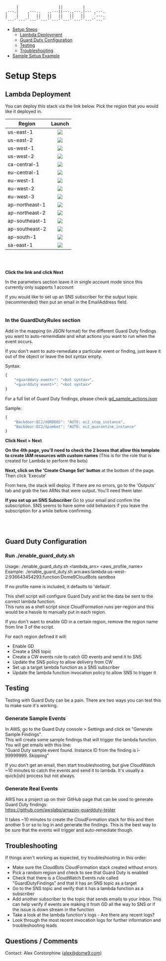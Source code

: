 ```   
     |                  ||         |         
,---.|    ,---..   .,---||---.,---.|--- ,---.
|    |    |   ||   ||   ||   ||   ||    `---.
`---'`---'`---'`---'`---'`---'`---'`---'`---'                                                
```


* [Setup Steps](#setup-steps)
  * [Lambda Deployment](#lambda-deployment)
  * [Guard Duty Configuration](#guard-duty-configuration)
  * [Testing](#testing)
  * [Troubleshooting](#troubleshooting)
* [Sample Setup Example](#sample-setup-example)


# Setup Steps

## Lambda Deployment

You can deploy this stack via the link below. Pick the region that you would like it deployed in.   

| Region        | Launch        | 
| ------------- |:-------------:| 
|us-east-1|[<img src="https://s3.amazonaws.com/cloudformation-examples/cloudformation-launch-stack.png">](https://console.aws.amazon.com/cloudformation/home?region=us-east-1#/stacks/new?stackName=dome9CloudBots&templateURL=https://s3.amazonaws.com/dome9cftemplatesuseast1/cloudbots_cftemplate.yaml)|
|us-east-2|[<img src="https://s3.amazonaws.com/cloudformation-examples/cloudformation-launch-stack.png">](https://console.aws.amazon.com/cloudformation/home?region=us-east-2#/stacks/new?stackName=dome9CloudBots&templateURL=https://s3-us-east-2.amazonaws.com/dome9cftemplatesuseast2/cloudbots_cftemplate.yaml)|
|us-west-1|[<img src="https://s3.amazonaws.com/cloudformation-examples/cloudformation-launch-stack.png">](https://console.aws.amazon.com/cloudformation/home?region=us-west-1#/stacks/new?stackName=dome9CloudBots&templateURL=https://s3-us-west-1.amazonaws.com/dome9cftemplatesuswest1/cloudbots_cftemplate.yaml)|
|us-west-2|[<img src="https://s3.amazonaws.com/cloudformation-examples/cloudformation-launch-stack.png">](https://console.aws.amazon.com/cloudformation/home?region=us-west-2#/stacks/new?stackName=dome9CloudBots&templateURL=https://s3-us-west-2.amazonaws.com/dome9cftemplatesuswest2/cloudbots_cftemplate.yaml)|
|ca-central-1|[<img src="https://s3.amazonaws.com/cloudformation-examples/cloudformation-launch-stack.png">](https://console.aws.amazon.com/cloudformation/home?region=ca-central-1#/stacks/new?stackName=dome9CloudBots&templateURL=https://s3-ca-central-1.amazonaws.com/dome9cftemplatescacentral1/cloudbots_cftemplate.yaml)|
|eu-central-1|[<img src="https://s3.amazonaws.com/cloudformation-examples/cloudformation-launch-stack.png">](https://console.aws.amazon.com/cloudformation/home?region=eu-central-1#/stacks/new?stackName=dome9CloudBots&templateURL=https://s3-eu-central-1.amazonaws.com/dome9cftemplateseucentral1/cloudbots_cftemplate.yaml)|
|eu-west-1|[<img src="https://s3.amazonaws.com/cloudformation-examples/cloudformation-launch-stack.png">](https://console.aws.amazon.com/cloudformation/home?region=eu-west-1#/stacks/new?stackName=dome9CloudBots&templateURL=https://s3-eu-west-1.amazonaws.com/dome9cftemplateseuwest1/cloudbots_cftemplate.yaml)|
|eu-west-2|[<img src="https://s3.amazonaws.com/cloudformation-examples/cloudformation-launch-stack.png">](https://console.aws.amazon.com/cloudformation/home?region=eu-west-2#/stacks/new?stackName=dome9CloudBots&templateURL=https://s3-eu-west-2.amazonaws.com/dome9cftemplateseuwest2/cloudbots_cftemplate.yaml)|
|eu-west-3|[<img src="https://s3.amazonaws.com/cloudformation-examples/cloudformation-launch-stack.png">](https://console.aws.amazon.com/cloudformation/home?region=eu-west-3#/stacks/new?stackName=dome9CloudBots&templateURL=https://s3-eu-west-3.amazonaws.com/dome9cftemplateseuwest3/cloudbots_cftemplate.yaml)|
|ap-northeast-1|[<img src="https://s3.amazonaws.com/cloudformation-examples/cloudformation-launch-stack.png">](https://console.aws.amazon.com/cloudformation/home?region=ap-northeast-1#/stacks/new?stackName=dome9CloudBots&templateURL=https://s3-ap-northeast-1.amazonaws.com/dome9cftemplatesapnortheast1/cloudbots_cftemplate.yaml)|
|ap-northeast-2|[<img src="https://s3.amazonaws.com/cloudformation-examples/cloudformation-launch-stack.png">](https://console.aws.amazon.com/cloudformation/home?region=ap-northeast-2#/stacks/new?stackName=dome9CloudBots&templateURL=https://s3-ap-northeast-2.amazonaws.com/dome9cftemplatesapnortheast2/cloudbots_cftemplate.yaml)|
|ap-southeast-1|[<img src="https://s3.amazonaws.com/cloudformation-examples/cloudformation-launch-stack.png">](https://console.aws.amazon.com/cloudformation/home?region=ap-southeast-1#/stacks/new?stackName=dome9CloudBots&templateURL=https://s3-ap-southeast-1.amazonaws.com/dome9cftemplatesapsoutheast1/cloudbots_cftemplate.yaml)|
|ap-southeast-2|[<img src="https://s3.amazonaws.com/cloudformation-examples/cloudformation-launch-stack.png">](https://console.aws.amazon.com/cloudformation/home?region=ap-southeast-2#/stacks/new?stackName=dome9CloudBots&templateURL=https://s3-ap-southeast-2.amazonaws.com/dome9cftemplatesapsoutheast2/cloudbots_cftemplate.yaml)|
|ap-south-1|[<img src="https://s3.amazonaws.com/cloudformation-examples/cloudformation-launch-stack.png">](https://console.aws.amazon.com/cloudformation/home?region=ap-south-1#/stacks/new?stackName=dome9CloudBots&templateURL=https://s3-ap-south-1.amazonaws.com/dome9cftemplatesapsouth1/cloudbots_cftemplate.yaml)|
|sa-east-1|[<img src="https://s3.amazonaws.com/cloudformation-examples/cloudformation-launch-stack.png">](https://console.aws.amazon.com/cloudformation/home?region=sa-east-1#/stacks/new?stackName=dome9CloudBots&templateURL=https://s3-sa-east-1.amazonaws.com/dome9cftemplatessaeast1/cloudbots_cftemplate.yaml)|


<br>
<br>

**Click the link and click Next** 

In the parameters section leave it in single account mode since this currently only supports 1 account

If you would like to set up an SNS subscriber for the output topic (recommended) then put an email in the EmailAddress field. 
<br> 
<br> 

### In the GuardDutyRules section
Add in the mapping (in JSON format) for the different Guard Duty findings you want to auto-rememdiate and what actions you want to run when the event occurs.

If you don't want to auto-remediate a particular event or finding, just leave it out of the object or leave the bot syntax empty. 

Syntax:
```javascript
{
    "<guardduty event>": "<bot syntax>",
    "<guardduty event>": "<bot syntax>"
}
```

For a full list of Guard Duty findings, please check [gd_sample_actions.json](https://github.com/Dome9/cloud-bots/blob/master/gd_sample_actions.json)

Sample:
```javascript
{
    "Backdoor:EC2/XORDDOS": "AUTO: ec2_stop_instance",
    "Backdoor:EC2/Spambot": "AUTO: ec2_quarantine_instance"
}
```

**Click Next > Next**

**On the 4th page, you'll need to check the 2 boxes that allow this template to create IAM resources with custom names** (This is for the role that is created for Lambda to perform the bots)

**Next, click on the 'Create Change Set' button** at the bottom of the page. Then click 'Execute' 

From here, the stack will deploy. If there are no errors, go to the 'Outputs' tab and grab the two ARNs that were output. You'll need them later. 

**If you set up an SNS Subscriber**
Go to your email and confirm the subscription. SNS seems to have some odd behaviors if you leave the subscription for a while before confirming. 

<br>
<br>

## Guard Duty Configuration

### Run ./enable_guard_duty.sh

Usage: ./enable_guard_duty.sh <lambda_arn> <aws_profile_name>  
Example: ./enable_guard_duty.sh arn:aws:lambda:us-west-2:936643454293:function:Dome9CloudBots sandbox

If no profile name is included, it defaults to 'default'.

This shell script will configure Guard Duty and let the data be sent to the correct lambda function.  
This runs as a shell script since CloudFormation runs per-region and this would be a hassle to manually put in each region. 

If you don't want to enable GD in a certain region, remove the region name from line 3 of the script. 

For each region defined it will:
- Enable GD
- Create a SNS topic
- Create a CW events rule to catch GD events and send it to SNS
- Update the SNS policy to allow delivery from CW
- Set up a target lambda function as a SNS subscriber 
- Update the lambda function invocation policy to allow SNS to trigger it


## Testing

Testing with Guard Duty can be a pain. There are two ways you can test this to make sure it's working.

### Generate Sample Events

In AWS, go to the Guard Duty console > Settings and click on "Generate Sample Findings".  
This will create some sample findings that will trigger the lambda function. You will get emails with this line:  
"Guard Duty sample event found. Instance ID from the finding is i-99999999. Skipping"  

If you don't get an email, then start troubleshooting, but give CloudWatch ~10 minutes to catch the events and send it to lambda. It's usually a quick(ish) process but not always. 


### Generate Real Events

AWS has a project up on their GitHub page that can be used to generate Guard Duty findings:  
https://github.com/awslabs/amazon-guardduty-tester

It takes ~10 minutes to create the CloudFormation stack for this and then another 5 or so to log in and generate the findings. This is the best way to be sure that the events will trigger and auto-remediate though. 


## Troubleshooting

If things aren't working as expected, try troubleshooting in this order:
- Make sure the CloudBots CloudFormation stack created without errors
- Pick a random region and check to see that Guard Duty is enabled
- Check that there is a CloudWatch Events rule called "GuardDutyFindings" and that it has an SNS topic as a target
- Go to the SNS topic and verify that it has a lambda function as a subscriber
- Add another subscriber to the topic that sends emails to your inbox. This can help verify if events are making it from GD all the way to SNS or if the issue is down stream in the function
- Take a look at the lambda function's logs - Are there any recent logs? 
- Look through the most recent invocation logs for further information and troubleshooting leads


## Questions / Comments
Contact: Alex Corstorphine (alex@dome9.com)



